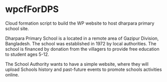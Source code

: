 # wpcfForDPS
Cloud formation script to build the WP website to host dharpara primary school site.


Dharpara Primary School is a located in a remote area of Gazipur Division, Bangladesh. The school was established in 1972 by local authorities. The school is financed by donation from the villagers to provide free education to student ages 5-12.

The School Authority wants to have a simple website, where they will upload Schools history and past-future events to promote schools activities online.
